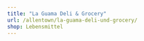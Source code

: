 ```yaml
---
title: "La Guama Deli & Grocery"
url: /allentown/la-guama-deli-und-grocery/
shop: Lebensmittel
---
```

